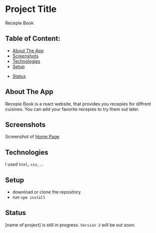 # Project Title

Recepie Book

<!-- ## Demo link:
Access my site at [google.com](https://google.com) -->

## Table of Content:

- [About The App](#about-the-app)
- [Screenshots](#screenshots)
- [Technologies](#technologies)
- [Setup](#setup)
<!-- - [Approach](#approach) -->
- [Status](#status)
<!-- - [License](#license) -->

## About The App

Recepie Book is a react website, that provides you recepies for diffrent cuisines. You can add your favorite recepies to try them out later.

## Screenshots

Screenshot of [Home Page](https://unsplash.com/@kellysikkema)

## Technologies

I used `html`, `css`, ...

## Setup

- download or clone the repository
- run `npm install`

<!-- ## Approach
I adopted the `BEM` naming style for my css class names and ... -->

## Status

[name of project] is still in progress. `Version 2` will be out soon.
